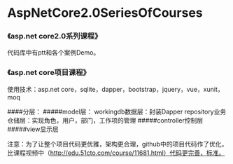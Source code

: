 # AspNetCore2.0SeriesOfCourses
### 《asp.net core2.0系列课程》
代码库中有ptt和各个案例Demo。


### 《asp.net core项目课程》
使用技术：asp.net core，sqlite，dapper，bootstrap，jquery，vue，xunit，moq

####分层：
#####model层：
workingdb数据层：封装Dapper
repository业务仓储层：实现角色，用户，部门，工作项的管理
#####controller控制层
#####view显示层

注意：为了让整个项目代码更优雅，架构更合理，github中的项目代码作了优化，比课程视频中（http://edu.51cto.com/course/11681.html）代码更完善，标准。
